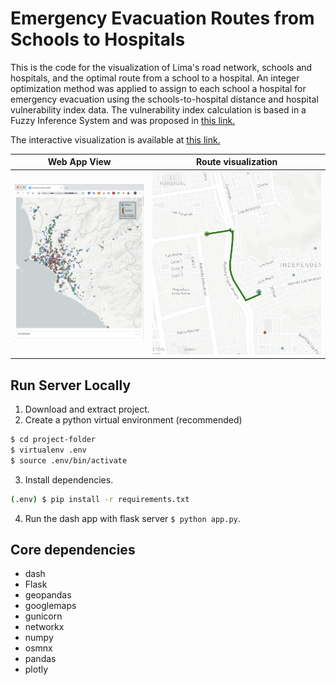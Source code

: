# Emergency Evacuation Routes from Schools to Hospitals

This is the code for the visualization of Lima's road network, schools and hospitals, and the optimal route from a school to a hospital. An integer optimization method was applied to assign to each school a hospital for emergency evacuation using the schools-to-hospital distance and hospital vulnerability index data. The vulnerability index calculation is based in a Fuzzy Inference System and was proposed in [this link.](https://www.igi-global.com/chapter/assessing-a-vulnerability-index-for-healthcare-service-facilities/231981?camid=4v1)

The interactive visualization is available at [this link.](https://rutas-colegios-hospitales.herokuapp.com/)

Web App View | Route visualization
:-------------------------:|:-------------------------:
![fullmap](/ongoing/HumanitarianModel/Python/images/fullmap.png) | ![route](/ongoing/HumanitarianModel/Python/images/route.png)

## Run Server Locally

1. Download and extract project.
2. Create a python virtual environment (recommended)
```sh
$ cd project-folder
$ virtualenv .env
$ source .env/bin/activate
```
3. Install dependencies.
```sh
(.env) $ pip install -r requirements.txt
```
4. Run the dash app with flask server `$ python app.py`.

## Core dependencies
* dash
* Flask
* geopandas
* googlemaps
* gunicorn
* networkx
* numpy
* osmnx
* pandas
* plotly
